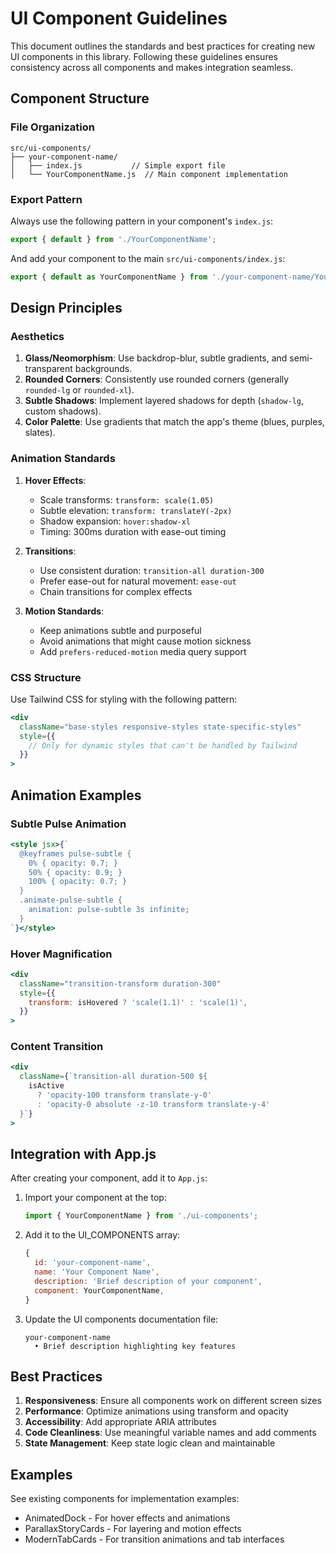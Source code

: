 # UI Component Guidelines

This document outlines the standards and best practices for creating new UI components in this library. Following these guidelines ensures consistency across all components and makes integration seamless.

## Component Structure

### File Organization

```
src/ui-components/
├── your-component-name/
│   ├── index.js           // Simple export file
│   └── YourComponentName.js  // Main component implementation
```

### Export Pattern

Always use the following pattern in your component's `index.js`:

```js
export { default } from './YourComponentName';
```

And add your component to the main `src/ui-components/index.js`:

```js
export { default as YourComponentName } from './your-component-name/YourComponentName';
```

## Design Principles

### Aesthetics

1. **Glass/Neomorphism**: Use backdrop-blur, subtle gradients, and semi-transparent backgrounds.
2. **Rounded Corners**: Consistently use rounded corners (generally `rounded-lg` or `rounded-xl`).
3. **Subtle Shadows**: Implement layered shadows for depth (`shadow-lg`, custom shadows).
4. **Color Palette**: Use gradients that match the app's theme (blues, purples, slates).

### Animation Standards

1. **Hover Effects**: 
   - Scale transforms: `transform: scale(1.05)`
   - Subtle elevation: `transform: translateY(-2px)`
   - Shadow expansion: `hover:shadow-xl`
   - Timing: 300ms duration with ease-out timing

2. **Transitions**:
   - Use consistent duration: `transition-all duration-300`
   - Prefer ease-out for natural movement: `ease-out`
   - Chain transitions for complex effects

3. **Motion Standards**:
   - Keep animations subtle and purposeful
   - Avoid animations that might cause motion sickness
   - Add `prefers-reduced-motion` media query support

### CSS Structure

Use Tailwind CSS for styling with the following pattern:

```jsx
<div 
  className="base-styles responsive-styles state-specific-styles"
  style={{
    // Only for dynamic styles that can't be handled by Tailwind
  }}
>
```

## Animation Examples

### Subtle Pulse Animation

```jsx
<style jsx>{`
  @keyframes pulse-subtle {
    0% { opacity: 0.7; }
    50% { opacity: 0.9; }
    100% { opacity: 0.7; }
  }
  .animate-pulse-subtle {
    animation: pulse-subtle 3s infinite;
  }
`}</style>
```

### Hover Magnification

```jsx
<div 
  className="transition-transform duration-300"
  style={{
    transform: isHovered ? 'scale(1.1)' : 'scale(1)',
  }}
>
```

### Content Transition

```jsx
<div 
  className={`transition-all duration-500 ${
    isActive 
      ? 'opacity-100 transform translate-y-0' 
      : 'opacity-0 absolute -z-10 transform translate-y-4'
  }`}
>
```

## Integration with App.js

After creating your component, add it to `App.js`:

1. Import your component at the top:
   ```js
   import { YourComponentName } from './ui-components';
   ```

2. Add it to the UI_COMPONENTS array:
   ```js
   {
     id: 'your-component-name',
     name: 'Your Component Name',
     description: 'Brief description of your component',
     component: YourComponentName,
   }
   ```

3. Update the UI components documentation file:
   ```
   your-component-name
     • Brief description highlighting key features
   ```

## Best Practices

1. **Responsiveness**: Ensure all components work on different screen sizes
2. **Performance**: Optimize animations using transform and opacity
3. **Accessibility**: Add appropriate ARIA attributes
4. **Code Cleanliness**: Use meaningful variable names and add comments
5. **State Management**: Keep state logic clean and maintainable

## Examples

See existing components for implementation examples:
- AnimatedDock - For hover effects and animations
- ParallaxStoryCards - For layering and motion effects
- ModernTabCards - For transition animations and tab interfaces 
